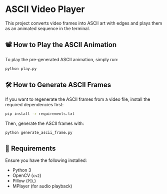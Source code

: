 # ASCII Video Player

This project converts video frames into ASCII art with edges and plays them as an animated sequence in the terminal.

## 📽️ How to Play the ASCII Animation
To play the pre-generated ASCII animation, simply run:
```sh
python play.py
```

## 🛠️ How to Generate ASCII Frames
If you want to regenerate the ASCII frames from a video file, install the required dependencies first:
```sh
pip install -r requirements.txt
```
Then, generate the ASCII frames with:
```sh
python generate_ascii_frame.py
```

## 📌 Requirements
Ensure you have the following installed:
- Python 3
- OpenCV (`cv2`)
- Pillow (`PIL`)
- MPlayer (for audio playback)


